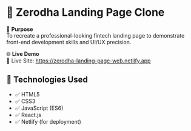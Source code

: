 # 🚀 Zerodha Landing Page Clone

🎯 **Purpose**  
To recreate a professional-looking fintech landing page to demonstrate front-end development skills and UI/UX precision.

🌐 **Live Demo**  
📍 Live Site: https://zerodha-landing-page-web.netlify.app

## 🧰 Technologies Used

- ✅ HTML5
- ✅ CSS3
- ✅ JavaScript (ES6)
- ✅ React.js
- ✅ Netlify (for deployment)
